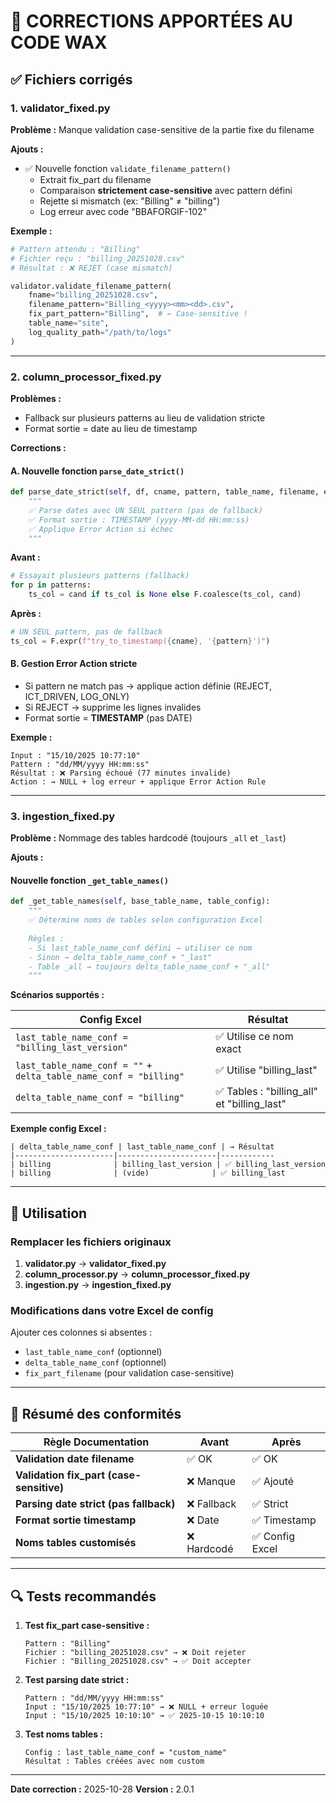 # 🔧 CORRECTIONS APPORTÉES AU CODE WAX

## ✅ Fichiers corrigés

### 1. **validator_fixed.py**
**Problème :** Manque validation case-sensitive de la partie fixe du filename

**Ajouts :**
- ✅ Nouvelle fonction `validate_filename_pattern()` 
  - Extrait fix_part du filename
  - Comparaison **strictement case-sensitive** avec pattern défini
  - Rejette si mismatch (ex: "Billing" ≠ "billing")
  - Log erreur avec code "BBAFORGIF-102"

**Exemple :**
```python
# Pattern attendu : "Billing"
# Fichier reçu : "billing_20251028.csv"
# Résultat : ❌ REJET (case mismatch)

validator.validate_filename_pattern(
    fname="billing_20251028.csv",
    filename_pattern="Billing_<yyyy><mm><dd>.csv",
    fix_part_pattern="Billing",  # ← Case-sensitive !
    table_name="site",
    log_quality_path="/path/to/logs"
)
```

---

### 2. **column_processor_fixed.py**
**Problèmes :**
- Fallback sur plusieurs patterns au lieu de validation stricte
- Format sortie = date au lieu de timestamp

**Corrections :**

#### A. Nouvelle fonction `parse_date_strict()`
```python
def parse_date_strict(self, df, cname, pattern, table_name, filename, error_action):
    """
    ✅ Parse dates avec UN SEUL pattern (pas de fallback)
    ✅ Format sortie : TIMESTAMP (yyyy-MM-dd HH:mm:ss)
    ✅ Applique Error Action si échec
    """
```

**Avant :**
```python
# Essayait plusieurs patterns (fallback)
for p in patterns:
    ts_col = cand if ts_col is None else F.coalesce(ts_col, cand)
```

**Après :**
```python
# UN SEUL pattern, pas de fallback
ts_col = F.expr(f"try_to_timestamp({cname}, '{pattern}')")
```

#### B. Gestion Error Action stricte
- Si pattern ne match pas → applique action définie (REJECT, ICT_DRIVEN, LOG_ONLY)
- Si REJECT → supprime les lignes invalides
- Format sortie = **TIMESTAMP** (pas DATE)

**Exemple :**
```
Input : "15/10/2025 10:77:10"
Pattern : "dd/MM/yyyy HH:mm:ss"
Résultat : ❌ Parsing échoué (77 minutes invalide)
Action : → NULL + log erreur + applique Error Action Rule
```

---

### 3. **ingestion_fixed.py**
**Problème :** Nommage des tables hardcodé (toujours `_all` et `_last`)

**Ajouts :**

#### Nouvelle fonction `_get_table_names()`
```python
def _get_table_names(self, base_table_name, table_config):
    """
    ✅ Détermine noms de tables selon configuration Excel
    
    Règles :
    - Si last_table_name_conf défini → utiliser ce nom
    - Sinon → delta_table_name_conf + "_last"
    - Table _all → toujours delta_table_name_conf + "_all"
    """
```

**Scénarios supportés :**

| Config Excel | Résultat |
|--------------|----------|
| `last_table_name_conf = "billing_last_version"` | ✅ Utilise ce nom exact |
| `last_table_name_conf = ""` + `delta_table_name_conf = "billing"` | ✅ Utilise "billing_last" |
| `delta_table_name_conf = "billing"` | ✅ Tables : "billing_all" et "billing_last" |

**Exemple config Excel :**
```
| delta_table_name_conf | last_table_name_conf | → Résultat
|----------------------|----------------------|------------
| billing              | billing_last_version | ✅ billing_last_version
| billing              | (vide)              | ✅ billing_last
```

---

## 📝 Utilisation

### Remplacer les fichiers originaux

1. **validator.py** → **validator_fixed.py**
2. **column_processor.py** → **column_processor_fixed.py**
3. **ingestion.py** → **ingestion_fixed.py**

### Modifications dans votre Excel de config

Ajouter ces colonnes si absentes :
- `last_table_name_conf` (optionnel)
- `delta_table_name_conf` (optionnel)
- `fix_part_filename` (pour validation case-sensitive)

---

## 🎯 Résumé des conformités

| Règle Documentation | Avant | Après |
|---------------------|-------|-------|
| **Validation date filename** | ✅ OK | ✅ OK |
| **Validation fix_part (case-sensitive)** | ❌ Manque | ✅ Ajouté |
| **Parsing date strict (pas fallback)** | ❌ Fallback | ✅ Strict |
| **Format sortie timestamp** | ❌ Date | ✅ Timestamp |
| **Noms tables customisés** | ❌ Hardcodé | ✅ Config Excel |

---

## 🔍 Tests recommandés

1. **Test fix_part case-sensitive :**
   ```
   Pattern : "Billing"
   Fichier : "billing_20251028.csv" → ❌ Doit rejeter
   Fichier : "Billing_20251028.csv" → ✅ Doit accepter
   ```

2. **Test parsing date strict :**
   ```
   Pattern : "dd/MM/yyyy HH:mm:ss"
   Input : "15/10/2025 10:77:10" → ❌ NULL + erreur loguée
   Input : "15/10/2025 10:10:10" → ✅ 2025-10-15 10:10:10
   ```

3. **Test noms tables :**
   ```
   Config : last_table_name_conf = "custom_name"
   Résultat : Tables créées avec nom custom
   ```

---

**Date correction :** 2025-10-28
**Version :** 2.0.1
